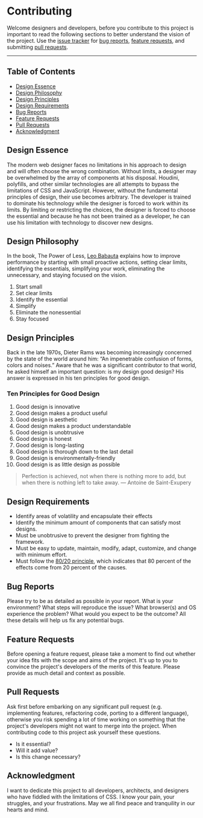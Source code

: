 # Contributing

Welcome designers and developers, before you contribute to this project is important to read the
following sections to better understand the vision of the project. Use the [issue tracker](https://github.com/jacobxperez/rams/issues) for
[bug reports](#bug-reports), [feature requests](#feature-requests), and submitting [pull requests](#pull-requests).

---

## Table of Contents

* [Design Essence](#design-essence)
* [Design Philosophy](#design-philosophy)
* [Design Principles](#design-principles)
* [Design Requirements](#design-requirements)
* [Bug Reports](#bug-reports)
* [Feature Requests](#feature-requests)
* [Pull Requests](#pull-requests)
* [Acknowledgment](#acknowledgment)

## Design Essence

The modern web designer faces no limitations in his approach to design and will
often choose the wrong combination. Without limits, a designer may be overwhelmed
by the array of components at his disposal. Houdini, polyfills, and other similar
technologies are all attempts to bypass the limitations of CSS and JavaScript.
However, without the fundamental principles of design, their use becomes
arbitrary. The developer is trained to dominate his technology while the designer
is forced to work within its limits. By limiting or restricting the choices, the
designer is forced to choose the essential and because he has not been trained as
a developer, he can use his limitation with technology to discover new designs.

## Design Philosophy

In the book, The Power of Less, [Leo Babauta](https://leobabauta.com/) explains
how to improve performance by starting with small proactive actions, setting
clear limits, identifying the essentials, simplifying your work, eliminating the
unnecessary, and staying focused on the vision.

1. Start small
2. Set clear limits
3. Identify the essential
4. Simplify
5. Eliminate the nonessential
6. Stay focused

## Design Principles

Back in the late 1970s, Dieter Rams was becoming increasingly concerned by the
state of the world around him: “An impenetrable confusion of forms, colors and
noises.” Aware that he was a significant contributor to that world, he asked
himself an important question: is my design good design? His answer is
expressed in his ten principles for good design.

### Ten Principles for Good Design

1. Good design is innovative
2. Good design makes a product useful
3. Good design is aesthetic
4. Good design makes a product understandable
5. Good design is unobtrusive
6. Good design is honest
7. Good design is long-lasting
8. Good design is thorough down to the last detail
9. Good design is environmentally-friendly
10. Good design is as little design as possible

> Perfection is achieved, not when there is nothing more to add, but when there
> is nothing left to take away.
> — Antoine de Saint-Exupery

## Design Requirements

* Identify areas of volatility and encapsulate their effects
* Identify the minimum amount of components that can satisfy most designs.
* Must be unobtrusive to prevent the designer from fighting the framework.
* Must be easy to update, maintain, modify, adapt, customize, and change with minimum effort.
* Must follow the [80/20 principle](https://jacobxperez.github.io/blog/post/heuristic/the-80-20-principle/),
which indicates that 80 percent of the effects come from 20 percent of the causes.

## Bug Reports

Please try to be as detailed as possible in your report. What is your environment?
What steps will reproduce the issue? What browser(s) and OS experience the problem?
What would you expect to be the outcome? All these details will help us fix any
potential bugs.

## Feature Requests

Before opening a feature request, please take a moment to find out whether your idea
fits with the scope and aims of the project. It's up to you to convince the project's
developers of the merits of this feature. Please provide as much detail and context
as possible.

## Pull Requests

Ask first before embarking on any significant pull request (e.g. implementing features,
refactoring code, porting to a different language), otherwise you risk spending a lot of
time working on something that the project's developers might not want to merge into the
project. When contributing code to this project ask yourself these questions.

* Is it essential?
* Will it add value?
* Is this change necessary?

## Acknowledgment 

I want to dedicate this project to all developers, architects, and designers who
have fiddled with the limitations of CSS. I know your pain, your struggles, and
your frustrations. May we all find peace and tranquility in our hearts and mind.
